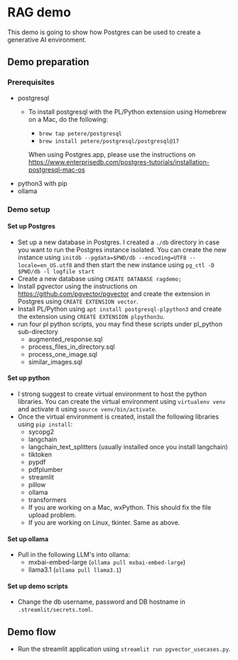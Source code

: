 # RAG demo

This demo is going to show how Postgres can be used to create a generative AI environment.

## Demo preparation
### Prerequisites
- postgresql
	- To install postgresql with the PL/Python extension using Homebrew on a Mac, do the following:
		- `brew tap petere/postgresql`
		- `brew install petere/postgresql/postgresql@17`
	
		When using Postgres.app, please use the instructions on https://www.enterprisedb.com/postgres-tutorials/installation-postgresql-mac-os
- python3 with pip
- ollama

### Demo setup
#### Set up Postgres
- Set up a new database in Postgres. I created a `./db` directory in case you want to run the Postgres instance isolated.
You can create the new instance using `initdb --pgdata=$PWD/db --encoding=UTF8 --locale=en_US.utf8` and then start the new instance using `pg_ctl -D $PWD/db -l logfile start`
- Create a new database using `CREATE DATABASE ragdemo;`
- Install pgvector using the instructions on https://github.com/pgvector/pgvector and create the extension in Postgres using `CREATE EXTENSION vector`.
- Install PL/Python using `apt install postgresql-plpython3` and create the extension using `CREATE EXTENSION plpython3u`.
- run four pl python scripts, you may find these scripts under pl_python sub-directory
   - augmented_response.sql
	- process_files_in_directory.sql
	- process_one_image.sql
	- similar_images.sql

#### Set up python
- I strong suggest to create virtual environment to host the python libraries. You can create the virtual environment using `virtualenv venv` and activate it using `source venv/bin/activate`.
- Once the virtual environment is created, install the following libraries using `pip install`:
	- sycopg2
	- langchain 
	- langchain_text_splitters (usually installed once you install langchain)
	- tiktoken 
	- pypdf
	- pdfplumber
	- streamlit
   - pillow 
	- ollama 
   - transformers
   - If you are working on a Mac, wxPython. This should fix the file upload problem.
   - If you are working on Linux, tkinter. Same as above.

#### Set up ollama
- Pull in the following LLM's into ollama:
	- mxbai-embed-large (`ollama pull mxbai-embed-large`)
	- llama3.1 (`ollama pull llama3.1`)

#### Set up demo scripts
- Change the db username, password and DB hostname in `.streamlit/secrets.toml`.

## Demo flow
- Run the streamlit application using `streamlit run pgvector_usecases.py`.

